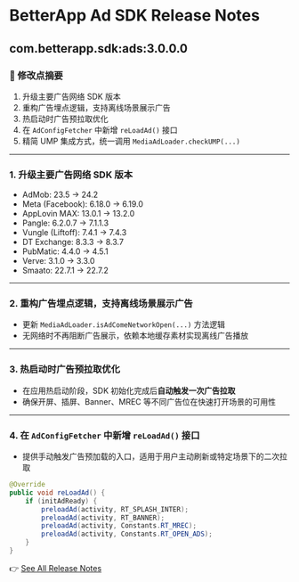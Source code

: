 # BetterApp Ad SDK Release Notes

## com.betterapp.sdk:ads:3.0.0.0

### 📝 修改点摘要
1. 升级主要广告网络 SDK 版本
2. 重构广告埋点逻辑，支持离线场景展示广告
3. 热启动时广告预拉取优化
4. 在 `AdConfigFetcher` 中新增 `reLoadAd()` 接口
5. 精简 UMP 集成方式，统一调用 `MediaAdLoader.checkUMP(...)`

---

### 1. 升级主要广告网络 SDK 版本
- AdMob: 23.5 → 24.2
- Meta (Facebook): 6.18.0 → 6.19.0
- AppLovin MAX: 13.0.1 → 13.2.0
- Pangle: 6.2.0.7 → 7.1.1.3
- Vungle (Liftoff): 7.4.1 → 7.4.3
- DT Exchange: 8.3.3 → 8.3.7
- PubMatic: 4.4.0 → 4.5.1
- Verve: 3.1.0 → 3.3.0
- Smaato: 22.7.1 → 22.7.2

---

### 2. 重构广告埋点逻辑，支持离线场景展示广告
- 更新 `MediaAdLoader.isAdComeNetworkOpen(...)` 方法逻辑
- 无网络时不再阻断广告展示，依赖本地缓存素材实现离线广告播放

---

### 3. 热启动时广告预拉取优化
- 在应用热启动阶段，SDK 初始化完成后**自动触发一次广告拉取**
- 确保开屏、插屏、Banner、MREC 等不同广告位在快速打开场景的可用性

---

### 4. 在 `AdConfigFetcher` 中新增 `reLoadAd()` 接口
- 提供手动触发广告预加载的入口，适用于用户主动刷新或特定场景下的二次拉取

```java
@Override
public void reLoadAd() {
    if (initAdReady) {
        preloadAd(activity, RT_SPLASH_INTER);
        preloadAd(activity, RT_BANNER);
        preloadAd(activity, Constants.RT_MREC);
        preloadAd(activity, Constants.RT_OPEN_ADS);
    }
}
```

👉 [See All Release Notes](./ad_sdk_release_note.md)

